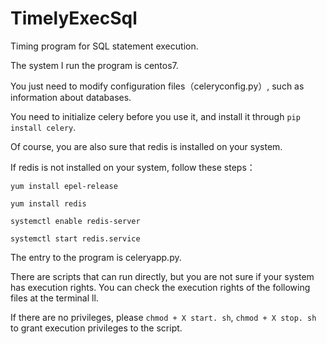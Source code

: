 # TimelyExecSql
Timing program for SQL statement execution.

The system I run the program is centos7.

You just need to modify configuration files（celeryconfig.py）, such as information about databases.

You need to initialize celery before you use it, and install it through `pip install celery`.

Of course, you are also sure that redis is installed on your system.

If redis is not installed on your system, follow these steps：
      
    yum install epel-release
    
    yum install redis
    
    systemctl enable redis-server
    
    systemctl start redis.service
    

The entry to the program is celeryapp.py. 

There are scripts that can run directly, but you are not sure if your system has execution rights. You can check the execution rights of the following files at the terminal ll. 

If there are no privileges, please `chmod + X start. sh`, `chmod + X stop. sh` to grant execution privileges to the script.
